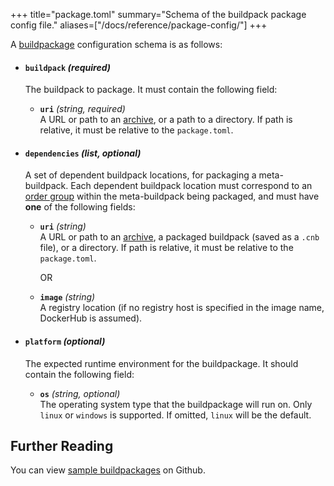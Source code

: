 +++
title="package.toml"
summary="Schema of the buildpack package config file."
aliases=["/docs/reference/package-config/"]
+++

A [buildpackage][package] configuration schema is as follows:

- #### `buildpack` _(required)_
  The buildpack to package. It must contain the following field:

  - **`uri`** _(string, required)_\
    A URL or path to an [archive][supported-archives], or a path to a directory. If path is relative, it must be relative to the `package.toml`.

- #### `dependencies` _(list, optional)_
  A set of dependent buildpack locations, for packaging a meta-buildpack. Each dependent buildpack location must correspond to an [order group][order-group] within the meta-buildpack being packaged, and must have **one** of the following fields:

  - **`uri`** _(string)_\
    A URL or path to an [archive][supported-archives], a packaged buildpack (saved as a `.cnb` file), or a directory. If path is relative, it must be relative to the `package.toml`.

    OR

  - **`image`** _(string)_\
    A registry location (if no registry host is specified in the image name, DockerHub is assumed).

- #### `platform` _(optional)_
  The expected runtime environment for the buildpackage. It should contain the following field:

  - **`os`** _(string, optional)_\
    The operating system type that the buildpackage will run on. Only `linux` or `windows` is supported. If omitted, `linux` will be the default. 


## Further Reading

You can view [sample buildpackages](https://github.com/buildpacks/samples/tree/main/packages) on Github.

[package]: /docs/concepts/components/buildpack#distribution
[supported-archives]: /docs/reference/builder-config#supported-archives
[order-group]: /docs/reference/spec/buildpack-api/#schema
